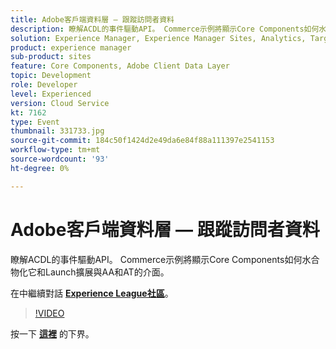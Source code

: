 ```yaml
---
title: Adobe客戶端資料層 — 跟蹤訪問者資料
description: 瞭解ACDL的事件驅動API。 Commerce示例將顯示Core Components如何水合物化它和Launch擴展與AA和AT的介面。 本次會議是作為Adobe Developers Live內容活動的一部分進行的。
solution: Experience Manager, Experience Manager Sites, Analytics, Target
product: experience manager
sub-product: sites
feature: Core Components, Adobe Client Data Layer
topic: Development
role: Developer
level: Experienced
version: Cloud Service
kt: 7162
type: Event
thumbnail: 331733.jpg
source-git-commit: 184c50f1424d2e49da6e84f88a111397e2541153
workflow-type: tm+mt
source-wordcount: '93'
ht-degree: 0%

---
```


# Adobe客戶端資料層 — 跟蹤訪問者資料

瞭解ACDL的事件驅動API。 Commerce示例將顯示Core Components如何水合物化它和Launch擴展與AA和AT的介面。

在中繼續對話 **[Experience League社區](http://adobe.ly/36Yd3v6)**。

>[!VIDEO](https://video.tv.adobe.com/v/331733/?quality=12&learn=on&hidetitle=true)

按一下 **[這裡](/help/adobe-developers-live/assets/adobe-client-data-layer.pdf)** 的下界。
